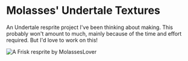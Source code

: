 # Molasses' Undertale Textures

An Undertale resprite project I've been thinking about making. This probably
won't amount to much, mainly because of the time and effort required. But I'd
love to work on this!

![A Frisk resprite by MolassesLover](ass/frisk/animations/frisk-walk-down_frame-0001.png)
